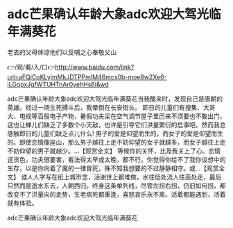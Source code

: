# adc芒果确认年龄大象adc欢迎大驾光临年满葵花
老去的父母体谅他们以反哺之心奉敬父山

👉/观/看/入/口👉http://www.baidu.com/link?url=aFQjCpKLyjmMkJDTPPmIM46mcs0b-moe8w2Xe6-iLGqpxJgfWTUHTnAr0yehHs6i&wd

adc芒果确认年龄大象adc欢迎大驾光临年满葵花当我醒来时，发现自己是唐朝的英雄。经过一场生死搏斗后，我晕倒在长安街头。
即日的儿童们有搜集、大哥大、电视等百般电子产物，暑假功夫呆在空气调节屋子里历来不须要也不敢出门，这也让蝉儿们缺乏了多数个小天敌，也许是引导它们洪量繁衍的启事吧。然而我总感触即日的儿童们缺乏点儿什么!
男子的爱是仰望而生的，而女子的爱是仰望而生的。即使恋情像座山，那么男子越往上走不妨仰望的女子就越多，而女子越往上走不妨仰望的男子就越少。...【观赏全文】
等候你的关怀，比及我关上了心。恋情这货色，功夫很要害，看法得太早或太晚，都不行。你觉得你给不了我你设想中的生存，以是你向着了魔的一律冒死，殊不知我想要的不过静静相守。或...【观赏全文】
谁人人字写在纸上城市念，活谢世上都难做，水往低处流人往高处走，最后只然而是逝水东去，人朝西归。终身这条单列线，尽管左拐右拐，仍旧如何拐，都改变不了洪量向的走势，生老病死都重逢，喜怒哀乐永不离。活着都能遇到，活着就有体验。

adc芒果确认年龄大象adc欢迎大驾光临年满葵花
